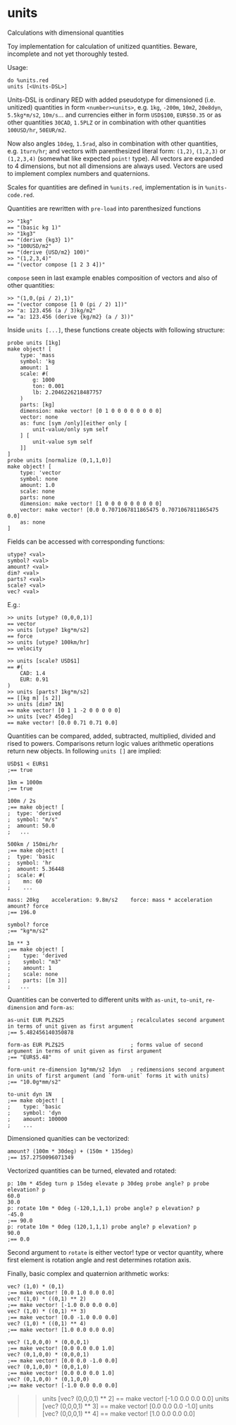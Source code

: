 # units
Calculations with dimensional quantities

Toy implementation for calculation of unitized quantities. Beware, incomplete and not yet thoroughly tested.

Usage: 
```
do %units.red
units [<Units-DSL>]
```

Units-DSL is ordinary RED with added pseudotype for dimensioned (i.e. unitized) quantities in form `<number><units>`, e.g. `1kg`, `-200m`, `10m2`, `20e8dyn`, `5.5kg*m/s2`, `10m/s`... and currencies either in form `USD$100`, `EUR$50.35` or as other quantities `30CAD`, `1.5PLZ` or in combination with other quantities `100USD/hr`, `50EUR/m2`. 

Now also angles `10deg`, `1.5rad`, also in combination with other quantities, e.g. `1turn/hr`; and vectors with parenthesized literal form: `(1,2)`, `(1,2,3)` or `(1,2,3,4)` (somewhat like expected `point!` type). All vectors are expanded to 4 dimensions, but not all dimensions are always used. Vectors are used to implement complex numbers and quaternions.

Scales for quantities are defined in `%units.red`, implementation is in `%units-code.red`.

Quantities are rewritten with `pre-load` into parenthesized functions
```
>> "1kg"
== "(basic kg 1)"
>> "1kg3"
== "(derive {kg3} 1)"
>> "100USD/m2"
== "(derive {USD/m2} 100)"
>> "(1,2,3,4)"
== "(vector compose [1 2 3 4])"
```

`compose` seen in last example enables composition of vectors and also of other quantities:

```
>> "(1,0,(pi / 2),1)"
== "(vector compose [1 0 (pi / 2) 1])"
>> "a: 123.456 (a / 3)kg/m2"
== "a: 123.456 (derive {kg/m2} (a / 3))"
```

Inside `units [...]`, these functions create objects with following structure:
```
probe units [1kg]
make object! [
    type: 'mass
    symbol: 'kg
    amount: 1
    scale: #(
        g: 1000
        ton: 0.001
        lb: 2.2046226218487757
    )
    parts: [kg]
    dimension: make vector! [0 1 0 0 0 0 0 0 0 0]
    vector: none
    as: func [sym /only][either only [
        unit-value/only sym self
    ] [
        unit-value sym self
    ]]
]
probe units [normalize (0,1,1,0)]
make object! [
    type: 'vector
    symbol: none
    amount: 1.0
    scale: none
    parts: none
    dimension: make vector! [1 0 0 0 0 0 0 0 0 0]
    vector: make vector! [0.0 0.7071067811865475 0.7071067811865475 0.0]
    as: none
]
```

Fields can be accessed with corresponding functions:
```
utype? <val>
symbol? <val>
amount? <val>
dim? <val>
parts? <val>
scale? <val>
vec? <val>
```

E.g.:
```
>> units [utype? (0,0,0,1)]
== vector
>> units [utype? 1kg*m/s2]
== force
>> units [utype? 100km/hr]
== velocity

>> units [scale? USD$1]
== #(
    CAD: 1.4
    EUR: 0.91
)
>> units [parts? 1kg*m/s2]
== [[kg m] [s 2]]
>> units [dim? 1N]
== make vector! [0 1 1 -2 0 0 0 0 0]
>> units [vec? 45deg]
== make vector! [0.0 0.71 0.71 0.0]
```

Quantities can be compared, added, subtracted, multiplied, divided and rised to powers. Comparisons return logic values arithmetic operations return new objects. In following `units []` are implied:
```
USD$1 < EUR$1
;== true

1km = 1000m
;== true

100m / 2s
;== make object! [
;  type: 'derived
;  symbol: "m/s"
;  amount: 50.0
;   ...

500km / 150mi/hr
;== make object! [
;  type: 'basic
;  symbol: 'hr
;  amount: 5.36448
;  scale: #(
;    mn: 60
;    ...

mass: 20kg    acceleration: 9.8m/s2    force: mass * acceleration
amount? force
;== 196.0

symbol? force
;== "kg*m/s2"

1m ** 3
;== make object! [
;    type: 'derived
;    symbol: "m3"
;    amount: 1
;    scale: none
;    parts: [[m 3]]
;   ...
```

Quantities can be converted to different units with `as-unit`, `to-unit`, `re-dimension` and `form-as`:
```
as-unit EUR PLZ$25                     ; recalculates second argument in terms of unit given as first argument
;== 5.482456140350878

form-as EUR PLZ$25                     ; forms value of second argument in terms of unit given as first argument
;== "EUR$5.48"

form-unit re-dimension 1g*mm/s2 1dyn   ; redimensions second argument in units of first argument (and `form-unit` forms it with units)
;== "10.0g*mm/s2"

to-unit dyn 1N
;== make object! [
;    type: 'basic
;    symbol: 'dyn
;    amount: 100000
;    ...
``` 

Dimensioned quanities can be vectorized:
```
amount? (100m * 30deg) + (150m * 135deg)
;== 157.2750096071349
```

Vectorized quantities can be turned, elevated and rotated:
```
p: 10m * 45deg turn p 15deg elevate p 30deg probe angle? p probe elevation? p
60.0
30.0
p: rotate 10m * 0deg (-120,1,1,1) probe angle? p elevation? p
-45.0
;== 90.0
p: rotate 10m * 0deg (120,1,1,1) probe angle? p elevation? p
90.0
;== 0.0
```
Second argument to `rotate` is either vector! type or vector quantity, where first element is rotation angle and rest determines rotation axis.

Finally, basic complex and quaternion arithmetic works:
```
vec? (1,0) * (0,1)
;== make vector! [0.0 1.0 0.0 0.0]
vec? (1,0) * ((0,1) ** 2)
;== make vector! [-1.0 0.0 0.0 0.0]
vec? (1,0) * ((0,1) ** 3)
;== make vector! [0.0 -1.0 0.0 0.0]
vec? (1,0) * ((0,1) ** 4)
;== make vector! [1.0 0.0 0.0 0.0]

vec? (1,0,0,0) * (0,0,0,1)
;== make vector! [0.0 0.0 0.0 1.0]
vec? (0,1,0,0) * (0,0,0,1)
;== make vector! [0.0 0.0 -1.0 0.0]
vec? (0,1,0,0) * (0,0,1,0)
;== make vector! [0.0 0.0 0.0 1.0]
vec? (0,1,0,0) * (0,1,0,0)
;== make vector! [-1.0 0.0 0.0 0.0]
```
>> units [vec? (0,0,0,1) ** 2]
== make vector! [-1.0 0.0 0.0 0.0]
>> units [vec? (0,0,0,1) ** 3]
== make vector! [0.0 0.0 0.0 -1.0]
>> units [vec? (0,0,0,1) ** 4]
== make vector! [1.0 0.0 0.0 0.0]
```
